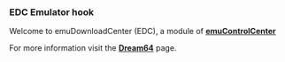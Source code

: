 ### EDC Emulator hook

Welcome to emuDownloadCenter (EDC), a module of [**emuControlCenter**](https://github.com/PhoenixInteractiveNL/emuControlCenter/wiki/)

For more information visit the [**Dream64**](https://github.com/PhoenixInteractiveNL/edc-masterhook/wiki/Emulator-dream64#menu) page.
